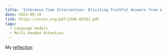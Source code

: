 ```yaml
---
title: 'Inference-Time Intervention: Eliciting Truthful Answers from a Language Model'
date: 2023-09-19
link: https://arxiv.org/pdf/2306.03341.pdf
tags:
  - Language models
  - Multi headed Attention
---
```



My [reflection](https://github.com/abhibha1807/abhibha1807.github.io/blob/master/ITI-inference.pdf) 


<!-- abhibha1807/abhibha1807.github.io/images/3953273590_704e3899d5_m.jpg -->
<!-- Headings are cool
======

You can have many headings
======

Aren't headings cool? yes they are
------ -->